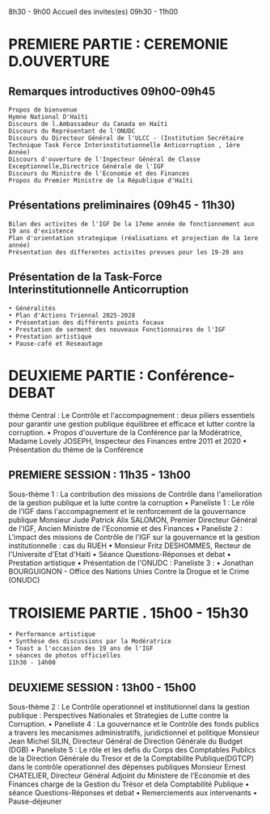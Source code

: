 8h30 - 9h00
Accueil des invites(es)
09h30 - 11h00
# PREMIERE PARTIE : CEREMONIE D.OUVERTURE
## Remarques introductives 09h00-09h45
    Propos de bienvenue
    Hymne National D'Haïti
    Discours de l.Ambassadeur du Canada en Haïti
    Discours du Représentant de l'ONUDC
    Discours du Directeur Général de l'ULCC - (Institution Secrétaire Technique Task Force Interinstitutionnelle Anticorruption , 1ère Année)
    Discours d'ouverture de l'Inpecteur Général de Classe Exceptionnelle,Directrice Générale de l'IGF
    Discours du Ministre de l'Economie et des Finances
    Propos du Premier Ministre de la République d'Haïti
## Présentations preliminaires (09h45 - 11h30)
    Bilan des activites de l'IGF De la 17eme année de fonctionnement aux 19 ans d'existence
    Plan d'orientation strategique (réalisations et projection de la 1ere année)
    Présentation des differentes activites prevues pour les 19-20 ans
## Présentation de la Task-Force Interinstitutionnelle Anticorruption
    • Généralités
    • Plan d'Actions Triennal 2025-2028
    • Présentation des différents points focaux
    • Prestation de serment des nouveaux Fonctionnaires de l'IGF
    • Prestation artistique
    • Pause-café et Reseautage

# DEUXIEME PARTIE : Conférence-DEBAT
thème Central : Le Contrôle et l'accompagnement : deux piliers essentiels pour garantir une gestion publique équilibree et efficace et lutter contre la corruption.
    • Propos d'ouverture de la Conférence par la Modératrice, Madame Lovely JOSEPH, Inspecteur des Finances entre 2011 et 2020
    • Présentation du thème de la Conférence

## PREMIERE SESSION : 11h35 - 13h00
Sous-thème 1 : La contribution des missions de Contrôle dans l'amelioration de la gestion publique et la lutte contre la corruption
    • Paneliste 1 : Le rôle de l'IGF dans l'accompagnement et le renforcement de la gouvernance publique 
     Monsieur Jude Patrick Alix SALOMON, Premier Directeur Général de l'IGF, Ancien Ministre de l'Economie et des Finances
    • Paneliste 2 : L'impact des missions de Contrôle de l'IGF sur la gouvernance et la gestion institutionnelle : cas du RUEH
    • Monsieur Fritz DESHOMMES, Recteur de l'Universite d'Etat d'Haiti
    • Séance Questions-Réponses et debat
    • Prestation artistique
    • Présentation de l'ONUDC : Paneliste 3 :
    • Jonathan BOURGUIGNON - Office des Nations Unies Contre la Drogue et le Crime (ONUDC)

# TROISIEME PARTIE . 15h00 - 15h30
    • Performance artistique
    • Synthèse des discussions par la Modératrice
    • Toast a l'occasion des 19 ans de l'IGF
    • séances de photos officielles
    11h30 - 14h00

## DEUXIEME SESSION : 13h00 - 15h00
Sous-thème 2 : Le Contrôle operationnel et institutionnel dans la gestion publique : Perspectives Nationales et Strategies de Lutte contre la Corruption.
• Paneliste 4 : La gouvernance et le Contrôle des fonds publics a travers les mecanismes administratifs, juridictionnel et politique
Monsieur Jean Michel SILIN, Directeur Général de Direction Générale du Budget (DGB)
• Paneliste 5 : Le rôle et les defis du Corps des Comptables Publics de la Direction Générale du Tresor et de la Comptabilite Publique(DGTCP) dans le contrôle operationnel des dépenses publiques
Monsieur Ernest CHATELIER, Directeur Général Adjoint du Ministere de l'Economie et des Finances charge de la Gestion du Trésor et dela Comptabilité Publique
• séance Questions-Réponses et debat
• Remerciements aux intervenants
• Pause-déjeuner